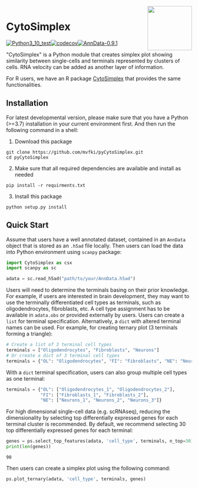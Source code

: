 <img src="docs/images/logo.png" align="right" width="120" />

# CytoSimplex
[![Python3_10_test](https://github.com/mvfki/pyCytoSimplex/actions/workflows/python-package.yml/badge.svg)](https://github.com/mvfki/pyCytoSimplex/actions/workflows/python-package.yml)[![codecov](https://codecov.io/gh/mvfki/pyCytoSimplex/branch/main/graph/badge.svg?token=L839lYPVon)](https://codecov.io/gh/mvfki/pyCytoSimplex)[![AnnData-0.9.1](https://img.shields.io/badge/AnnData-0.9.1-blue)](https://pypi.org/project/anndata/)

"CytoSimplex" is a Python module that creates simplex plot showing similarity between single-cells and terminals represented by clusters of cells.
RNA velocity can be added as another layer of information.

For R users, we have an R package [CytoSimplex](https://github.com/mvfki/CytoSimplex) that provides the same functionalities.

## Installation

For latest developmental version, please make sure that you have a Python (>=3.7) installation in your current environment first. And then run the following command in a shell:

1. Download this package

```shell
git clone https://github.com/mvfki/pyCytoSimplex.git
cd pyCytoSimplex
```

2. Make sure that all required dependencies are available and install as needed

```shell
pip install -r requirments.txt
```

3. Install this package

```shell
python setup.py install
```

## Quick Start

Assume that users have a well annotated dataset, contained in an `AnnData` object that is stored as an `.h5ad` file locally. Then users can load the data into Python environment using `scanpy` package:

```python
import CytoSimplex as csx
import scanpy as sc

adata = sc.read_h5ad("path/to/your/AnnData.h5ad")
```

Users will need to determine the terminals basing on their prior knowledge. For example, if users are interested in brain development, they may want to use the terminally differentiated cell types as terminals, such as oligodendrocytes, fibroblasts, etc. A cell type assignment has to be available in `adata.obs` or provided externally by users. Users can create a `list` for terminal specification. Alternatively, a `dict` with altered terminal names can be used. For example, for creating ternary plot (3 terminals forming a triangle):

```python
# Create a list of 3 terminal cell types
terminals = ["Oligodendrocytes", "Fibroblasts", "Neurons"]
# Or create a dict of 3 terminal cell types
terminals = {"OL": "Oligodendrocytes", "FI": "Fibroblasts", "NE": "Neurons"}
```

With a `dict` terminal specification, users can also group multiple cell types as one terminal:

```python
terminals = {"OL": ["Oligodendrocytes_1", "Oligodendrocytes_2"],
             "FI": ["Fibroblasts_1", "Fibroblasts_2"],
             "NE": ["Neurons_1", "Neurons_2", "Neurons_3"]}
```

For high dimensional single-cell data (e.g. scRNAseq), reducing the dimensionality by selecting top differentially expressed genes for each terminal cluster is recommended. By default, we recommend selecting 30 top differentially expressed genes for each terminal:

```python
genes = ps.select_top_features(adata, 'cell_type', terminals, n_top=30)
print(len(genes))
```

```
90
```

Then users can create a simplex plot using the following command:

```python
ps.plot_ternary(adata, 'cell_type', terminals, genes)
```
